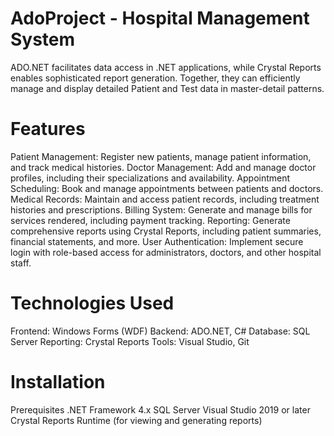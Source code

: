 # AdoProject - Hospital Management System
ADO.NET facilitates data access in .NET applications, while Crystal Reports
enables sophisticated report generation. Together, they can efficiently manage and display detailed Patient and Test data in master-detail patterns.
# Features
Patient Management: Register new patients, manage patient information, and track medical histories.
Doctor Management: Add and manage doctor profiles, including their specializations and availability.
Appointment Scheduling: Book and manage appointments between patients and doctors.
Medical Records: Maintain and access patient records, including treatment histories and prescriptions.
Billing System: Generate and manage bills for services rendered, including payment tracking.
Reporting: Generate comprehensive reports using Crystal Reports, including patient summaries, financial statements, and more.
User Authentication: Implement secure login with role-based access for administrators, doctors, and other hospital staff.
# Technologies Used
Frontend: Windows Forms (WDF)
Backend: ADO.NET, C#
Database: SQL Server
Reporting: Crystal Reports
Tools: Visual Studio, Git
# Installation
Prerequisites
.NET Framework 4.x
SQL Server
Visual Studio 2019 or later
Crystal Reports Runtime (for viewing and generating reports)
